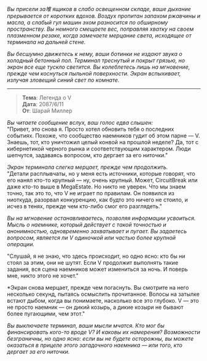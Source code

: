 _Вы присели за堆 ящиков в слабо освещенном складе, ваше дыхание прерывается от коротких вдохов. Воздух пропитан запахом ржавчины и масла, а слабый гул машин эхом разносится по обширному пространству. Вы немного смещаете вес, поправляя хватку на своем плазменном резаке, когда замечаете мерцание света, исходящее от терминала на дальней стене._

_Вы бесшумно движетесь к нему, ваши ботинки не издают звука о холодный бетонный пол. Терминал треснутый и покрыт грязью, но экран все еще тускло светится. Вы колеблетесь лишь на мгновение, прежде чем коснуться пыльной поверхности. Экран вспыхивает, излучая зловещий синий свет по комнате._

---

> **Тема**: Легенда о V  
> **Дата**: 2087/6/11  
> **От**: Шарай Миллер

_Вы читаете сообщение вслух, ваш голос едва слышен:_  
"Привет, это снова я. Просто хотел обновить тебя о последних событиях. Похоже, что сообщество наемников гудит об этом парне — V. Знаешь, тот, кто уничтожил целый конвой на прошлой неделе? Да, тот с кибернетикой черного рынка и соответствующим характером. Люди шепчутся, задаваясь вопросом, кто дергает за его ниточки."

_Экран терминала слегка мерцает, прежде чем продолжить._  
"Детали расплывчаты, но у меня есть источники, которые говорят, что его нанял кто-то крупный — ну, очень крупный. Может, CircuitBreak или даже кто-то выше в MegaEstate. Но никто не уверен. Что мы знаем точно, так это то, что V не играет по правилам. Он появился из ниоткуда, разорвал конкуренцию, как будто это ничего не стоило, и исчез в тенях, прежде чем кто-либо смог его разглядеть."

_Вы на мгновение останавливаетесь, позволяя информации усвоиться. Мысль о наемнике, который действует с такой точностью и анонимностью, одновременно захватывает и пугает. Вы задаетесь вопросом, является ли V одиночкой или частью более крупной операции._

"Слушай, я не знаю, что здесь происходит, но одно ясно: кто бы ни стоял за этим, они не шутят. Если V продолжит выполнять такие задания, вся сцена наемников может измениться за ночь. И поверь мне, никто этого не хочет."

\*Экран снова мерцает, прежде чем погаснуть. Вы смотрите на него несколько секунд, пытаясь осмыслить прочитанное. Волосы на затылке встают дыбом, когда вы понимаете, насколько все это глубоко. V — это не просто наемник — он дикий козырь, а дикие козыри не бывают более пугающими, чем этот."

_Вы выключаете терминал, ваши мысли мчатся. Кто мог бы финансировать кого-то вроде V? И каковы их намерения? Возможности безграничны, но одно ясно: если вы не будете осторожны, вы можете оказаться в прицеле этого загадочного наемника — или того, кто дергает за его ниточки._
